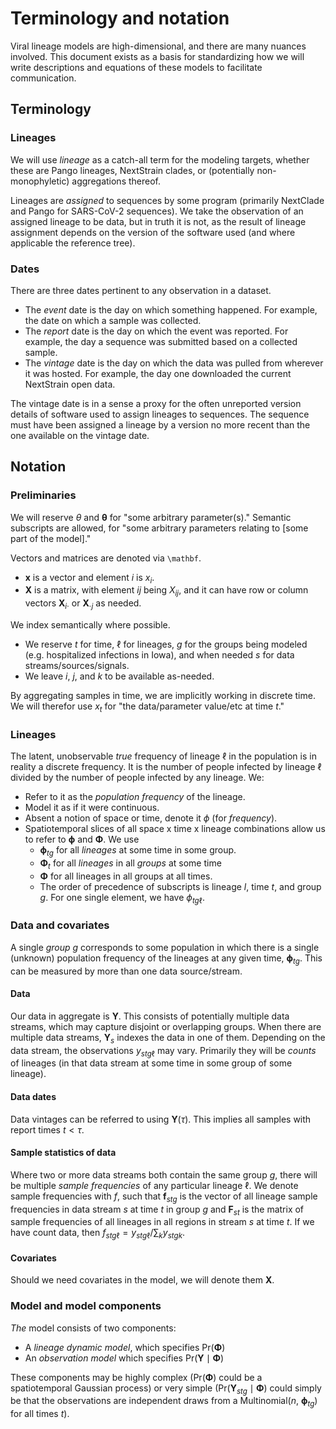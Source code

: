 # Terminology and notation

Viral lineage models are high-dimensional, and there are many nuances involved. This document exists as a basis for standardizing how we will write descriptions and equations of these models to facilitate communication.

## Terminology

### Lineages

We will use _lineage_ as a catch-all term for the modeling targets, whether these are Pango lineages, NextStrain clades, or (potentially non-monophyletic) aggregations thereof.

Lineages are _assigned_ to sequences by some program (primarily NextClade and Pango for SARS-CoV-2 sequences). We take the observation of an assigned lineage to be data, but in truth it is not, as the result of lineage assignment depends on the version of the software used (and where applicable the reference tree).

### Dates

There are three dates pertinent to any observation in a dataset.

- The _event_ date is the day on which something happened. For example, the date on which a sample was collected.
- The _report_ date is the day on which the event was reported. For example, the day a sequence was submitted based on a collected sample.
- The _vintage_ date is the day on which the data was pulled from wherever it was hosted. For example, the day one downloaded the current NextStrain open data.

The vintage date is in a sense a proxy for the often unreported version details of software used to assign lineages to sequences. The sequence must have been assigned a lineage by a version no more recent than the one available on the vintage date.

## Notation

### Preliminaries

We will reserve $\theta$ and $\boldsymbol{\theta}$ for "some arbitrary parameter(s)." Semantic subscripts are allowed, for "some arbitrary parameters relating to [some part of the model]."

Vectors and matrices are denoted via `\mathbf`.

- $\mathbf{x}$ is a vector and element $i$ is $x_i$.
- $\mathbf{X}$ is a matrix, with element $ij$ being $X_{ij}$, and it can have row or column vectors $\mathbf{X}_{i \cdot}$ or $\mathbf{X}_{\cdot j}$ as needed.

We index semantically where possible.

- We reserve $t$ for time, $\ell$ for lineages, $g$ for the groups being modeled (e.g. hospitalized infections in Iowa), and when needed $s$ for data streams/sources/signals.
- We leave $i$, $j$, and $k$ to be available as-needed.

By aggregating samples in time, we are implicitly working in discrete time. We will therefor use $x_t$ for "the data/parameter value/etc at time $t$."

### Lineages

The latent, unobservable _true_ frequency of lineage $\ell$ in the population is in reality a discrete frequency. It is the number of people infected by lineage $\ell$ divided by the number of people infected by any lineage. We:

- Refer to it as the _population frequency_ of the lineage.
- Model it as if it were continuous.
- Absent a notion of space or time, denote it $\phi$ (for _frequency_).
- Spatiotemporal slices of all space x time x lineage combinations allow us to refer to $\boldsymbol{\phi}$ and $\boldsymbol{\Phi}$. We use
  - $\boldsymbol{\phi}_{t g}$ for all _lineages_ at some time in some group.
  - $\boldsymbol{\Phi}_t$ for all _lineages_ in all _groups_ at some time
  - $\boldsymbol{\Phi}$ for all lineages in all groups at all times.
  - The order of precedence of subscripts is lineage $l$, time $t$, and group $g$. For one single element, we have $\phi_{t g \ell}$.

### Data and covariates

A single _group_ $g$ corresponds to some population in which there is a single (unknown) population frequency of the lineages at any given time, $\boldsymbol{\phi}_{t g}$. This can be measured by more than one data source/stream.

#### Data

Our data in aggregate is $\mathbf{Y}$. This consists of potentially multiple data streams, which may capture disjoint or overlapping groups. When there are multiple data streams, $\mathbf{Y}_{s}$ indexes the data in one of them. Depending on the data stream, the observations $y_{s t g \ell}$ may vary. Primarily they will be _counts_ of lineages (in that data stream at some time in some group of some lineage).

#### Data dates

Data vintages can be referred to using $\mathbf{Y}(\tau)$. This implies all samples with report times $t < \tau$.

#### Sample statistics of data

Where two or more data streams both contain the same group $g$, there will be multiple _sample frequencies_ of any particular lineage $\ell$. We denote sample frequencies with $f$, such that $\mathbf{f}_{s t g}$ is the vector of all lineage sample frequencies in data stream $s$ at time $t$ in group $g$ and $\mathbf{F}_{s t}$ is the matrix of sample frequencies of all lineages in all regions in stream $s$ at time $t$. If we have count data, then $f_{s t g \ell} = y_{s t g \ell} / \sum_k y_{s t g k}$.

#### Covariates

Should we need covariates in the model, we will denote them $\mathbf{X}$.

### Model and model components

_The_ model consists of two components:

- A _lineage dynamic model_, which specifies $\text{Pr}(\boldsymbol{\Phi})$
- An _observation model_ which specifies $\text{Pr}(\mathbf{Y} \mid \boldsymbol{\Phi})$

These components may be highly complex ($\text{Pr}(\boldsymbol{\Phi})$ could be a spatiotemporal Gaussian process) or very simple ($\text{Pr}(\mathbf{Y}_{s t g} \mid \boldsymbol{\Phi})$ could simply be that the observations are independent draws from a Multinomial($n$, $\boldsymbol{\phi}_{t g}$) for all times $t$).
